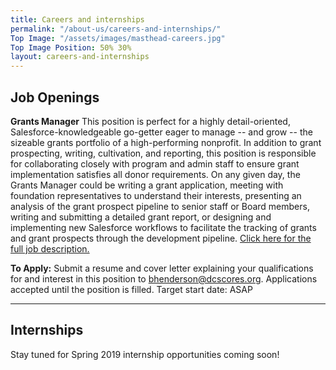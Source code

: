 ```yaml
---
title: Careers and internships
permalink: "/about-us/careers-and-internships/"
Top Image: "/assets/images/masthead-careers.jpg"
Top Image Position: 50% 30%
layout: careers-and-internships
---
```


## Job Openings

**Grants Manager**
This position is perfect for a highly detail-oriented, Salesforce-knowledgeable go-getter eager to
manage -- and grow -- the sizeable grants portfolio of a high-performing nonprofit. In addition
to grant prospecting, writing, cultivation, and reporting, this position is responsible for
collaborating closely with program and admin staff to ensure grant implementation satisfies all
donor requirements. On any given day, the Grants Manager could be writing a grant
application, meeting with foundation representatives to understand their interests, presenting
an analysis of the grant prospect pipeline to senior staff or Board members, writing and
submitting a detailed grant report, or designing and implementing new Salesforce workflows to
facilitate the tracking of grants and grant prospects through the development pipeline. [Click here for the full job description.](https://drive.google.com/file/d/12ft8mM_x56PDHrPoeoeLg3VxBqXHL4tv/view?usp=sharing)

**To Apply:** Submit a resume and cover letter explaining your qualifications for and interest in this position
to bhenderson@dcscores.org. Applications accepted until the position is filled. Target start date: ASAP

---

## Internships

Stay tuned for Spring 2019 internship opportunities coming soon!